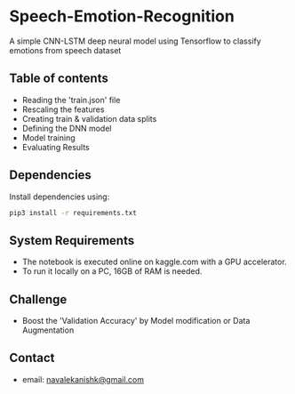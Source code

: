 # Speech-Emotion-Recognition
A simple CNN-LSTM deep neural model using Tensorflow to classify emotions from speech dataset

## Table of contents
* Reading the 'train.json' file
* Rescaling the features
* Creating train & validation data splits
* Defining the DNN model
* Model training
* Evaluating Results

## Dependencies
Install dependencies using:
```bash
pip3 install -r requirements.txt 
```
	
## System Requirements
* The notebook is executed online on kaggle.com with a GPU accelerator.
* To run it locally on a PC, 16GB of RAM is needed.

## Challenge
* Boost the 'Validation Accuracy' by Model modification or Data Augmentation

## Contact
* email: navalekanishk@gmail.com